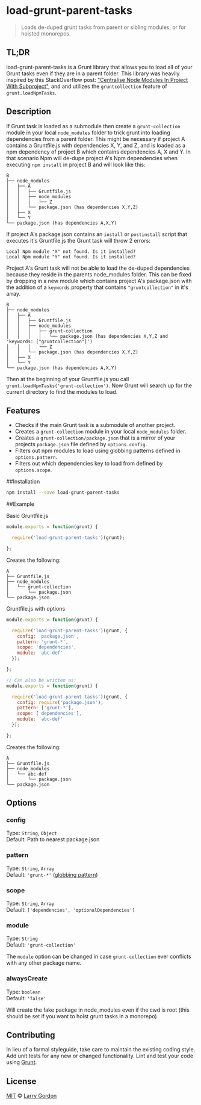 # load-grunt-parent-tasks

> Loads de-duped grunt tasks from parent or sibling modules, or for hoisted monorepos.

## TL;DR

load-grunt-parent-tasks is a Grunt library that allows you to load all of your
Grunt tasks even if they are in a parent folder. This library was heavily inspired
by this StackOverflow post: ["Centralise Node Modules In Project With Subproject"](http://stackoverflow.com/questions/15225865/centralise-node-modules-in-project-with-subproject), and 
and utilizes the `gruntcollection` feature of `grunt.loadNpmTasks`.

## Description

If Grunt task is loaded as a submodule then create a `grunt-collection` module
in your local `node_modules` folder to trick grunt into loading dependencies
from a parent folder. This might be necessary if project A contains a Gruntfile.js
with dependencies X, Y, and Z, and is loaded as a npm dependency of project B
which contains dependencies A, X and Y. In that scenario Npm will de-dupe
project A's Npm dependencies when executing `npm install` in project B and will
look like this:

    B
    ├── node_modules
    │   ├── A
    │   │   ├── Gruntfile.js
    │   │   ├── node_modules
    │   │   │   └── Z
    │   │   └── package.json (has dependencies X,Y,Z)
    │   ├── X
    │   └── Y
    └── package.json (has dependencies A,X,Y)

If project A's package.json contains an `install` or `postinstall` script that
executes it's Gruntfile.js the Grunt task will throw 2 errors:

    Local Npm module "X" not found. Is it installed?
    Local Npm module "Y" not found. Is it installed?

Project A's Grunt task will not be able to load the de-duped dependencies because
they reside in the parents node_modules folder. This can be fixed by dropping in
a new module which contains project A's package.json with the addition of a
`keywords` property that contains `"gruntcollection"` in it's array.

    B
    ├── node_modules
    │   ├── A
    │   │   ├── Gruntfile.js
    │   │   ├── node_modules
    │   │   │   ├── grunt-collection
    │   │   │   │   └── package.json (has dependencies X,Y,Z and 'keywords: ["gruntcollection"]')
    │   │   │   └── Z
    │   │   └── package.json (has dependencies X,Y,Z)
    │   ├── X
    │   └── Y
    └── package.json (has dependencies A,X,Y)

Then at the beginning of your Gruntfile.js you call `grunt.loadNpmTasks('grunt-collection')`.
Now Grunt will search up for the current directory to find the modules to load.

## Features

- Checks if the main Grunt task is a submodule of another project.
- Creates a `grunt-collection` module in your local `node_modules` folder.
- Creates a `grunt-collection/package.json` that is a mirror of your projects `package.json` file defined by `options.config`.
- Filters out npm modules to load using globbing patterns defined in `options.pattern`.
- Filters out which dependencies key to load from defined by `options.scope`.

##Installation

```bash
npm install --save load-grunt-parent-tasks
```

##Example

Basic Gruntfile.js
```javascript
module.exports = function(grunt) {

  require('load-grunt-parent-tasks')(grunt);

};
```

Creates the following:

    A
    ├── Gruntfile.js
    ├── node_modules
    │   └── grunt-collection
    │       └── package.json
    └── package.json

Gruntfile.js with options
```javascript
module.exports = function(grunt) {

  require('load-grunt-parent-tasks')(grunt, {
    config: 'package.json',
    pattern: 'grunt-*',
    scope: 'dependencies',
    module: 'abc-def'
  });

};

// Can also be written as:
module.exports = function(grunt) {

  require('load-grunt-parent-tasks')(grunt, {
    config: require('package.json'),
    pattern: ['grunt-*'],
    scope: ['dependencies'],
    module: 'abc-def'
  });

};
```

Creates the following:

    A
    ├── Gruntfile.js
    ├── node_modules
    │   └── abc-def
    │       └── package.json
    └── package.json

## Options

### config

Type: `String`, `Object`  
Default: Path to nearest package.json

### pattern

Type: `String`, `Array`  
Default: `'grunt-*'` ([globbing pattern](https://github.com/isaacs/minimatch))

### scope

Type: `String`, `Array`  
Default: `['dependencies', 'optionalDependencies']`

### module

Type: `String`  
Default: `'grunt-collection'`

The `module` option can be changed in case `grunt-collection` ever conflicts with any other package name.

### alwaysCreate

Type: `boolean`  
Default: `'false'`

Will create the fake package in node_modules even if the cwd is root (this should be set if
you want to hoist grunt tasks in a monorepo)

## Contributing
In lieu of a formal styleguide, take care to maintain the existing coding style. Add unit tests for any new or changed functionality. Lint and test your code using [Grunt](http://gruntjs.com/).

## License

[MIT](http://psyrendust.mit-license.org/2014/license.html) © [Larry Gordon](https://github.com/psyrendust)
